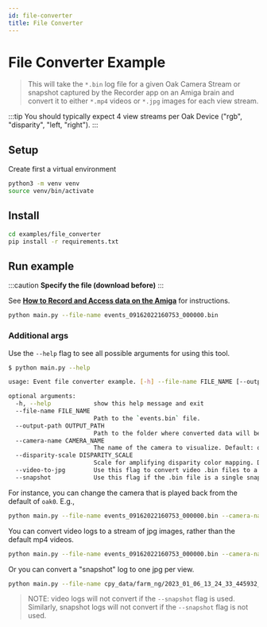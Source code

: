 ```yaml
---
id: file-converter
title: File Converter
---
```



# File Converter Example

> This will take the `*.bin` log file for a given Oak Camera Stream or snapshot captured by the Recorder app on an Amiga brain
and convert it to either `*.mp4` videos or `*.jpg` images for each view stream.

:::tip
You should typically expect 4 view streams per Oak Device ("rgb", "disparity", "left, "right").
:::

## Setup

Create first a virtual environment

```bash
python3 -m venv venv
source venv/bin/activate
```

## Install

```bash
cd examples/file_converter
pip install -r requirements.txt
```

## Run example

:::caution
**Specify the file (download before)**
:::

See **[How to Record and Access data on the Amiga](https://amiga.farm-ng.com/docs/examples/import_log_file/)** for instructions.

```bash
python main.py --file-name events_09162022160753_000000.bin
```

### Additional args

 Use the `--help` flag to see all possible arguments for using this tool.

```bash
$ python main.py --help

usage: Event file converter example. [-h] --file-name FILE_NAME [--output-path OUTPUT_PATH] [--camera-name CAMERA_NAME] [--disparity-scale DISPARITY_SCALE] [--video-to-jpg] [--snapshot]

optional arguments:
  -h, --help            show this help message and exit
  --file-name FILE_NAME
                        Path to the `events.bin` file.
  --output-path OUTPUT_PATH
                        Path to the folder where converted data will be written. Default: /home/kyle/farm-ng/farm-ng-amiga/py/examples/file_converter
  --camera-name CAMERA_NAME
                        The name of the camera to visualize. Default: oak0.
  --disparity-scale DISPARITY_SCALE
                        Scale for amplifying disparity color mapping. Default: 1.
  --video-to-jpg        Use this flag to convert video .bin files to a series of jpg images. Default for videos is mp4.
  --snapshot            Use this flag if the .bin file is a single snapshot. Output will be jpg images.
```

 For instance, you can change the camera that is played back from the default of `oak0`. E.g.,

```bash
python main.py --file-name events_09162022160753_000000.bin --camera-name oak1
```

You can convert video logs to a stream of jpg images, rather than the default mp4 videos.

```bash
python main.py --file-name events_09162022160753_000000.bin --camera-name oak1 --video-to-jpg
```

Or you can convert a "snapshot" log to one jpg per view.

```bash
python main.py --file-name cpy_data/farm_ng/2023_01_06_13_24_33_445932_snapshot_b42d218.bin --snapshot
```

> NOTE: video logs will not convert if the `--snapshot` flag is used.
> Similarly, snapshot logs will not convert if the `--snapshot` flag is not used.
